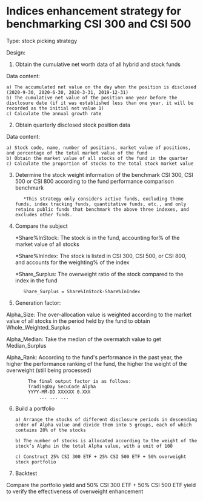 # Indices enhancement strategy for benchmarking CSI 300 and CSI 500

Type: stock picking strategy

Design:



1. Obtain the cumulative net worth data of all hybrid and stock funds
  
  Data content:
  
    a) The accumulated net value on the day when the position is disclosed (2020-9-30, 2020-6-30, 2020-3-31, 2019-12-31)
    b) The cumulative net value of the position one year before the disclosure date (if it was established less than one year, it will be recorded as the initial net value 1)
    c) Calculate the annual growth rate
    


2. Obtain quarterly disclosed stock position data
  
  Data content:
  
    a) Stock code, name, number of positions, market value of positions, and percentage of the total market value of the fund
    b) Obtain the market value of all stocks of the fund in the quarter
    c) Calculate the proportion of stocks to the total stock market value



3. Determine the stock weight information of the benchmark CSI 300, CSI 500 or CSI 800 according to the fund performance comparison benchmark
  
          *This strategy only considers active funds, excluding theme funds, index tracking funds, quantitative funds, etc., and only retains public funds that benchmark the above three indexes, and excludes other funds.



4. Compare the subject

      *Share%InStock: The stock is in the fund, accounting for% of the market value of all stocks

      *Share%InIndex: The stock is listed in CSI 300, CSI 500, or CSI 800, and accounts for the weighting% of the index

      *Share_Surplus: The overweight ratio of the stock compared to the index in the fund

          Share_Surplus = Share%InStock-Share%InIndex



5. Generation factor:

  Alpha_Size: The over-allocation value is weighted according to the market value of all stocks in the period held by the fund to obtain Whole_Weighted_Surplus
  
  Alpha_Median: Take the median of the overmatch value to get Median_Surplus
  
  Alpha_Rank: According to the fund's performance in the past year, the higher the performance ranking of the fund, the higher the weight of the overweight (still being processed)
  
  
            The final output factor is as follows:
            TradingDay SecuCode Alpha
            YYYY-MM-DD XXXXXX 0.XXX
                ... ... ...
      


6. Build a portfolio

       a) Arrange the stocks of different disclosure periods in descending order of Alpha value and divide them into 5 groups, each of which contains 20% of the stocks

       b) The number of stocks is allocated according to the weight of the stock’s Alpha in the total Alpha value, with a unit of 100

       c) Construct 25% CSI 300 ETF + 25% CSI 500 ETF + 50% overweight stock portfolio
  


7. Backtest

  Compare the portfolio yield and 50% CSI 300 ETF + 50% CSI 500 ETF yield to verify the effectiveness of overweight enhancement
